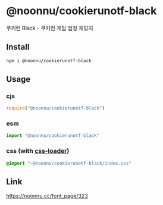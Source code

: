 # @noonnu/cookierunotf-black
쿠키런 Black - 쿠키런 게임 엄청 재밌지

## Install
```sh
npm i @noonnu/cookierunotf-black
```
## Usage
### cjs
```js
require("@noonnu/cookierunotf-black")
```
### esm
```js
import "@noonnu/cookierunotf-black"
```
### css (with [css-loader](https://github.com/webpack-contrib/css-loader))
```css
@import "~@noonnu/cookierunotf-black/index.css"
```

## Link
https://noonnu.cc/font_page/323